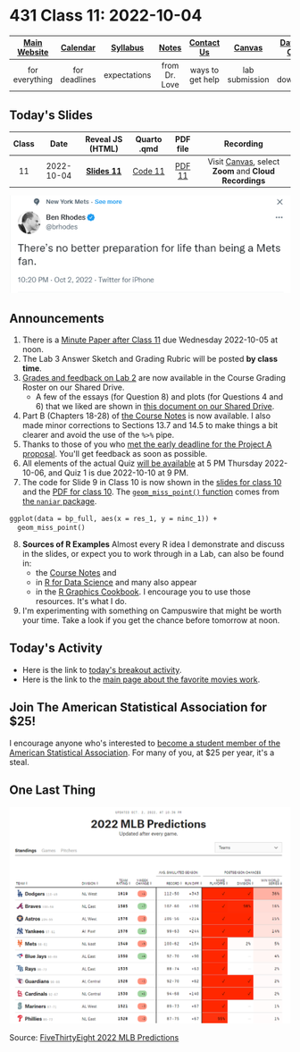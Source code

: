 # 431 Class 11: 2022-10-04

[Main Website](https://thomaselove.github.io/431-2022/) | [Calendar](https://thomaselove.github.io/431-2022/calendar.html) | [Syllabus](https://thomaselove.github.io/431-syllabus-2022/) | [Notes](https://thomaselove.github.io/431-notes/) | [Contact Us](https://thomaselove.github.io/431-2022/contact.html) | [Canvas](https://canvas.case.edu) | [Data and Code](https://github.com/THOMASELOVE/431-data)
:-----------: | :--------------: | :----------: | :---------: | :-------------: | :-----------: | :------------:
for everything | for deadlines | expectations | from Dr. Love | ways to get help | lab submission | for downloads

## Today's Slides

Class | Date | Reveal JS (HTML) | Quarto .qmd | PDF file | Recording
:---: | :--------: | :------: | :------: | :--------: | :-------------:
11 | 2022-10-04 | **[Slides 11](https://thomaselove.github.io/431-slides-2022/class11.html)** | [Code 11](https://thomaselove.github.io/431-slides-2022/class11.qmd) | [PDF 11](431%20Class%2011.pdf) | Visit [Canvas](https://canvas.case.edu/), select **Zoom** and **Cloud Recordings**

![](rhodes_2022-10-02.png)

## Announcements

1. There is a [Minute Paper after Class 11](https://bit.ly/431-2022-min-11) due Wednesday 2022-10-05 at noon.
2. The Lab 3 Answer Sketch and Grading Rubric will be posted **by class time**.
3. [Grades and feedback on Lab 2](https://github.com/THOMASELOVE/431-labs-2022/blob/main/README.md#answer-sketches-and-grading-rubrics) are now available in the Course Grading Roster on our Shared Drive.
    - A few of the essays (for Question 8) and plots (for Questions 4 and 6) that we liked are shown in [this document on our Shared Drive](https://docs.google.com/document/d/1MO4sHKhSJCkEJW4PKPJKAcjfj237ZFfJh51Ec6Fr1JA/edit?usp=sharing).
4. Part B (Chapters 18-28) of [the Course Notes](https://thomaselove.github.io/431-notes/) is now available. I also made minor corrections to Sections 13.7 and 14.5 to make things a bit clearer and avoid the use of the `%>%` pipe.
5. Thanks to those of you who [met the early deadline for the Project A proposal](https://github.com/THOMASELOVE/431-classes-2022/blob/main/projectA/early_prop.md). You'll get feedback as soon as possible.
6. All elements of the actual Quiz [will be available](https://github.com/THOMASELOVE/431-quizzes-2022/blob/main/quiz1) at 5 PM Thursday 2022-10-06, and Quiz 1 is due 2022-10-10 at 9 PM.
7. The code for Slide 9 in Class 10 is now shown in the [slides for class 10](https://thomaselove.github.io/431-slides-2022/class10.html) and the [PDF for class 10](https://github.com/THOMASELOVE/431-classes-2022/blob/main/class10/431%20Class%2010.pdf). The [`geom_miss_point()` function](https://naniar.njtierney.com/reference/geom_miss_point.html) comes from [the `naniar` package](https://naniar.njtierney.com/index.html).

```
ggplot(data = bp_full, aes(x = res_1, y = ninc_1)) +
  geom_miss_point()
```

8. **Sources of R Examples** Almost every R idea I demonstrate and discuss in the slides, or expect you to work through in a Lab, can also be found in:
    - the [Course Notes](https://thomaselove.github.io/431-notes/) and 
    - in [R for Data Science](https://r4ds.hadley.nz/) and many also appear 
    - in the [R Graphics Cookbook](https://r-graphics.org/). I encourage you to use those resources. It's what I do.
9. I'm experimenting with something on Campuswire that might be worth your time. Take a look if you get the chance before tomorrow at noon.

## Today's Activity

- Here is the link to [today's breakout activity](https://github.com/THOMASELOVE/431-classes-2022/blob/main/movies/breakout1.md).
- Here is the link to the [main page about the favorite movies work](https://github.com/THOMASELOVE/431-classes-2022/tree/main/movies).

## Join The American Statistical Association for $25!

I encourage anyone who's interested to [become a student member of the American Statistical Association](http://amstat.informz.net/z/cjUucD9taT0xMDc1NzYzMSZwPTEmdT0xMTY0ODk4NDg4JmxpPTk3MzM0MDk2/index.html). For many of you, at $25 per year, it's a steal.

## One Last Thing

![](mlb_2022-10-02.png)

Source: [FiveThirtyEight 2022 MLB Predictions](https://projects.fivethirtyeight.com/2022-mlb-predictions/)
